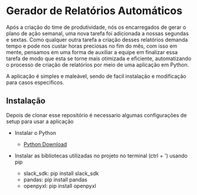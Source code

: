 # Gerador de Relatórios Automáticos  

Após a criação do time de produtividade, nós os encarregados de gerar o plano de ação semanal, uma nova tarefa foi adicionada a nossas segundas e sextas.
Como qualquer outra tarefa a criação desses relatórios demanda tempo e pode nos custar horas preciosas no fim do mês, com isso em mente, pensamos em uma forma de auxiliar a equipe em finalizar essa tarefa de modo que esta se torne mais otimizada e eficiente, automatizando o processo de criação de relatórios por meio de uma aplicação em Python.

A aplicação é simples e maleável, sendo de facil instalação e modificação para casos especificos.

## Instalação

Depois de clonar esse repositório é necessario algumas configurações de setup para usar a aplicação
- Instalar o Python
  - [Python Download](https://www.python.org/downloads/)   

- Instalar as bibliotecas utilizadas no projeto no terminal (ctrl + ') usando pip
  - slack_sdk: pip install slack_sdk
  - pandas: pip install pandas
  - openpyxl: pip install openpyxl 
